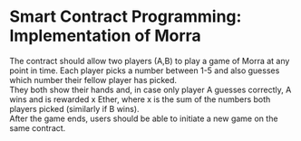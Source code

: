 # Smart Contract Programming: Implementation of Morra

The contract should allow two players (A,B) to play a game of Morra at any point in time. Each player picks a number between 1-5 and also guesses which number their fellow player has picked. 
<br/>
They both show their hands and, in case only player A guesses correctly, A wins and is rewarded x Ether, where x is the sum of the numbers both players picked (similarly if B wins). 
<br/>
After the game ends, users should be able to initiate a new game on the same contract.
